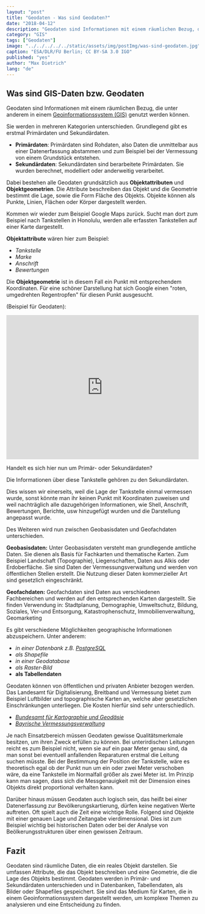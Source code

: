 ```yaml
---
layout: "post"
title: "Geodaten - Was sind Geodaten?"
date: "2018-04-12"
description: "Geodaten sind Informationen mit einem räumlichen Bezug, die unter anderem in einem GIS genutzt werden können."
category: "GIS"
tags: ["Geodaten"]
image: "../../../../../static/assets/img/postImg/was-sind-geodaten.jpg"
caption: "ESA/DLR/FU Berlin; CC BY-SA 3.0 IGO"
published: "yes"
author: "Max Dietrich"
lang: "de"
---
```



## Was sind GIS-Daten bzw. Geodaten

Geodaten sind Informationen mit einem räumlichen Bezug, die unter anderem in einem [Geoinformationssystem (GIS)](/gis/was-ist-gis "Was ist GIS?") genutzt werden können.

Sie werden in mehreren Kategorien unterschieden. Grundlegend gibt es erstmal Primärdaten und Sekundärdaten.

*   **Primärdaten**: Primärdaten sind Rohdaten, also Daten die unmittelbar aus einer Datenerfassung abstammen und zum Beispiel bei der Vermessung von einem Grundstück entstehen.
*   **Sekundärdaten**: Sekundärdaten sind berarbeitete Primärdaten. Sie wurden berechnet, modelliert oder anderweitig verarbeitet.

Dabei bestehen alle Geodaten grundsätzlich aus **Objektattributen** und **Objektgeometrien**. Die Attribute beschreiben das Objekt und die Geometrie bestimmt die Lage, sowie die Form Fläche des Objekts. Objekte können als Punkte, Linien, Flächen oder Körper dargestellt werden.

Kommen wir wieder zum Beispiel Google Maps zurück. Sucht man dort zum Beispiel nach Tankstellen in Honolulu, werden alle erfassten Tankstellen auf einer Karte dargestellt.

**Objektattribute** wären hier zum Beispiel:

*   _Tankstelle_
*   _Marke_
*   _Anschrift_
*   _Bewertungen_

Die **Objektgeometrie** ist in diesem Fall ein Punkt mit entsprechendem Koordinaten. Für eine schöner Darstellung hat sich Google einen "roten, umgedrehten Regentropfen" für diesen Punkt ausgesucht.

(Beispiel für Geodaten):

<div class="gatsby-resp-iframe-wrapper" style="padding-bottom:75%;position:relative;height:0;overflow:hidden"><iframe src="https://www.google.com/maps/embed?pb=!1m16!1m12!1m3!1d5255.6858645833445!2d-157.91487938763447!3d21.337430898960356!2m3!1f0!2f0!3f0!3m2!1i1024!2i768!4f13.1!2m1!1stankstelle%20honolulu%20shell!5e0!3m2!1sde!2sde!4v1570290782945!5m2!1sde!2sde" style="border:0;position:absolute;top:0;left:0;width:100%;height:100%" allowfullscreen="" frameborder="0"></iframe></div>

Handelt es sich hier nun um Primär- oder Sekundärdaten?

Die Informationen über diese Tankstelle gehören zu den Sekundärdaten.

Dies wissen wir einerseits, weil die Lage der Tankstelle einmal vermessen wurde, sonst könnte man ihr keinen Punkt mit Koordinaten zuweisen und weil nachträglich alle dazugehörigen Informationen, wie Shell, Anschrift, Bewertungen, Berichte, usw hinzugefügt wurden und die Darstellung angepasst wurde.

Des Weiteren wird nun zwischen Geobasisdaten und Geofachdaten unterschieden.

**Geobasisdaten:** Unter Geobasisdaten versteht man grundlegende amtliche Daten. Sie dienen als Basis für Fachkarten und thematische Karten. Zum Beispiel Landschaft (Topographie), Liegenschaften, Daten aus Alkis oder Erdoberfläche. Sie sind Daten der Vermessungsverwaltung und werden von öffentlichen Stellen erstellt. Die Nutzung dieser Daten kommerzieller Art sind gesetzlich eingeschränkt.

**Geofachdaten:** Geofachdaten sind Daten aus verschiedenen Fachbereichen und werden auf den entsprechenden Karten dargestellt. Sie finden Verwendung in: Stadtplanung, Demographie, Umweltschutz, Bildung, Soziales, Ver-und Entsorgung, Katastrophenschutz, Immobilienverwaltung, Geomarketing

Es gibt verschiedene Möglichkeiten geographische Informationen abzuspeichern. Unter anderem:

*   _in einer Datenbank z.B. [PostgreSQL](/postgre-sql-mit-post-gis-installieren-und-in-qgis-einrichten)_
*   _als Shapefile_
*   _in einer Geodatabase_
*   _als Raster-Bild_
*   __als Tabellendaten__

Geodaten können von öffentlichen und privaten Anbieter bezogen werden. Das Landesamt für Digitalisierung, Breitband und Vermessung bietet zum Beispiel Luftbilder und topographische Karten an, welche aber gesetzlichen Einschränkungen unterliegen. Die Kosten hierfür sind sehr unterschiedlich.

*   _[Bundesamt für Kartographie und Geodäsie](https://www.bkg.bund.de/DE/Home/home.html "Bundesamt für Kartographie und Geodäsie")_
*   [_Bayrische Vermessungsverwaltung_](https://www.ldbv.bayern.de/ "Bayrische Vermessungsverwaltung")

Je nach Einsatzbereich müssen Geodaten gewisse Qualitätsmerkmale besitzen, um ihren Zweck erfüllen zu können. Bei unterirdischen Leitungen reicht es zum Beispiel nicht, wenn sie auf ein paar Meter genau sind, da man sonst bei eventuell anfallenden Reparaturen erstmal die Leitung suchen müsste. Bei der Bestimmung der Position der Tankstelle, wäre es theoretisch egal ob der Punkt nun um ein oder zwei Meter verschoben wäre, da eine Tankstelle im Normalfall größer als zwei Meter ist. Im Prinzip kann man sagen, dass sich die Messgenauigkeit mit der Dimension eines Objekts direkt proportional verhalten kann.

Darüber hinaus müssen Geodaten auch logisch sein, das heißt bei einer Datenerfassung zur Bevölkerungskartierung, dürfen keine negativen Werte auftreten. Oft spielt auch die Zeit eine wichtige Rolle. Folgend sind Objekte mit einer genauen Lage und Zeitangabe vierdimensional. Dies ist zum Beispiel wichtig bei historischen Daten oder bei der Analyse von Beölkerungsstrukturen über einen gewissen Zeitraum.

## Fazit

Geodaten sind räumliche Daten, die ein reales Objekt darstellen. Sie umfassen Attribute, die das Objekt beschreiben und eine Geometrie, die die Lage des Objekts bestimmt. Geodaten werden in Primär- und Sekundärdaten unterschieden und in Datenbanken, Tabellendaten, als Bilder oder Shapefiles gespeichert. Sie sind das Medium für Karten, die in einem Geoinformationssystem dargestellt werden, um komplexe Themen zu analysieren und eine Entscheidung zu finden.